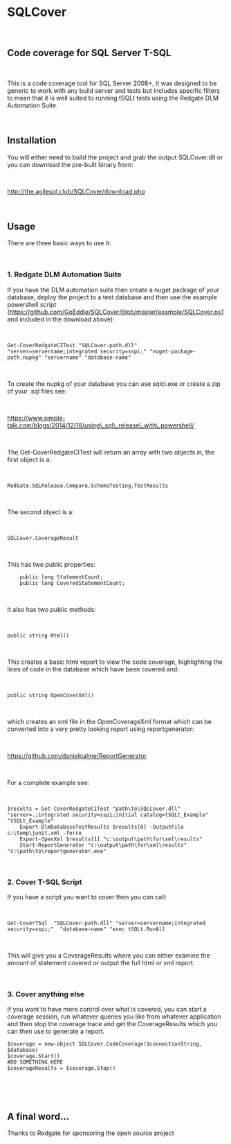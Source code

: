 SQLCover
========

 

Code coverage for SQL Server T-SQL
----------------------------------

 

This is a code coverage tool for SQL Server 2008+, it was designed to be generic
to work with any build server and tests but includes specific filters to mean
that it is well suited to running tSQLt tests using the Redgate DLM Automation
Suite.

 

Installation
------------

You will either need to build the project and grab the output SQLCover.dll or
you can download the pre-built binary from:

 

http://the.agilesql.club/SQLCover/download.php

 

Usage
-----

There are three basic ways to use it:

 

### 1. Redgate DLM Automation Suite

If you have the DLM automation suite then create a nuget package of your
database, deploy the project to a test database and then use the example
powershell script
(https://github.com/GoEddie/SQLCover/blob/master/example/SQLCover.ps1 and
included in the download above):

 

~~~~~~~~~~~~~~~~~~~~~~~~~~~~~~~~~~~~~~~~~~~~~~~~~~~~~~~~~~~~~~~~~~~~~~~~~~~~~~~~
Get-CoverRedgateCITest "SQLCover-path.dll" "server=servername;integrated security=sspi;" "nuget-package-path.nupkg" "servername" "database-name"
~~~~~~~~~~~~~~~~~~~~~~~~~~~~~~~~~~~~~~~~~~~~~~~~~~~~~~~~~~~~~~~~~~~~~~~~~~~~~~~~

 

To create the nupkg of your database you can use sqlci.exe or create a zip of
your .sql files see:

 

https://www.simple-talk.com/blogs/2014/12/18/using\_sql\_release\_with\_powershell/

 

The Get-CoverRedgateCITest will return an array with two objects in, the first
object is a:

 

~~~~~~~~~~~~~~~~~~~~~~~~~~~~~~~~~~~~~~~~~~~~~~~~~~~~~~~~~~~~~~~~~~~~~~~~~~~~~~~~
RedGate.SQLRelease.Compare.SchemaTesting.TestResults
~~~~~~~~~~~~~~~~~~~~~~~~~~~~~~~~~~~~~~~~~~~~~~~~~~~~~~~~~~~~~~~~~~~~~~~~~~~~~~~~

 

The second object is a:

 

~~~~~~~~~~~~~~~~~~~~~~~~~~~~~~~~~~~~~~~~~~~~~~~~~~~~~~~~~~~~~~~~~~~~~~~~~~~~~~~~
SQLCover.CoverageResult
~~~~~~~~~~~~~~~~~~~~~~~~~~~~~~~~~~~~~~~~~~~~~~~~~~~~~~~~~~~~~~~~~~~~~~~~~~~~~~~~

 

This has two public properties:

~~~~~~~~~~~~~~~~~~~~~~~~~~~~~~~~~~~~~~~~~~~~~~~~~~~~~~~~~~~~~~~~~~~~~~~~~~~~~~~~
    public long StatementCount;
    public long CoveredStatementCount;
~~~~~~~~~~~~~~~~~~~~~~~~~~~~~~~~~~~~~~~~~~~~~~~~~~~~~~~~~~~~~~~~~~~~~~~~~~~~~~~~

 

It also has two public methods:

 

~~~~~~~~~~~~~~~~~~~~~~~~~~~~~~~~~~~~~~~~~~~~~~~~~~~~~~~~~~~~~~~~~~~~~~~~~~~~~~~~
public string Html()
~~~~~~~~~~~~~~~~~~~~~~~~~~~~~~~~~~~~~~~~~~~~~~~~~~~~~~~~~~~~~~~~~~~~~~~~~~~~~~~~

 

This creates a basic html report to view the code coverage, highlighting the
lines of code in the database which have been covered and:

 

~~~~~~~~~~~~~~~~~~~~~~~~~~~~~~~~~~~~~~~~~~~~~~~~~~~~~~~~~~~~~~~~~~~~~~~~~~~~~~~~
public string OpenCoverXml()
~~~~~~~~~~~~~~~~~~~~~~~~~~~~~~~~~~~~~~~~~~~~~~~~~~~~~~~~~~~~~~~~~~~~~~~~~~~~~~~~

 

which creates an xml file in the OpenCoverageXml format which can be converted
into a very pretty looking report using reportgenerator:

 

https://github.com/danielpalme/ReportGenerator

 

For a complete example see:

 

~~~~~~~~~~~~~~~~~~~~~~~~~~~~~~~~~~~~~~~~~~~~~~~~~~~~~~~~~~~~~~~~~~~~~~~~~~~~~~~~
$results = Get-CoverRedgateCITest "path\to\SQLCover.dll" "server=.;integrated security=sspi;initial catalog=tSQLt_Example" "tSQLt_Example"
    Export-DlmDatabaseTestResults $results[0] -OutputFile c:\temp\junit.xml -force
    Export-OpenXml $results[1] "c:\output\path\for\xml\results"
    Start-ReportGenerator "c:\output\path\for\xml\results" "c:\path\to\reportgenerator.exe"
~~~~~~~~~~~~~~~~~~~~~~~~~~~~~~~~~~~~~~~~~~~~~~~~~~~~~~~~~~~~~~~~~~~~~~~~~~~~~~~~

 

### 2. Cover T-SQL Script

If you have a script you want to cover then you can call:

 

~~~~~~~~~~~~~~~~~~~~~~~~~~~~~~~~~~~~~~~~~~~~~~~~~~~~~~~~~~~~~~~~~~~~~~~~~~~~~~~~
Get-CoverTSql  "SQLCover-path.dll" "server=servername;integrated security=sspi;"  "database-name" "exec tSQLt.RunAll
~~~~~~~~~~~~~~~~~~~~~~~~~~~~~~~~~~~~~~~~~~~~~~~~~~~~~~~~~~~~~~~~~~~~~~~~~~~~~~~~

 

This will give you a CoverageResults where you can either examine the amount of
statement covered or output the full html or xml report.

 

### 3. Cover anything else

If you want to have more control over what is covered, you can start a coverage
session, run whatever queries you like from whatever application and then stop
the coverage trace and get the CoverageResults which you can then use to
generate a report.

~~~~~~~~~~~~~~~~~~~~~~~~~~~~~~~~~~~~~~~~~~~~~~~~~~~~~~~~~~~~~~~~~~~~~~~~~~~~~~~~
$coverage = new-object SQLCover.CodeCoverage($connectionString, $database)
$coverage.Start()
#DO SOMETHING HERE
$coverageResults = $coverage.Stop()
~~~~~~~~~~~~~~~~~~~~~~~~~~~~~~~~~~~~~~~~~~~~~~~~~~~~~~~~~~~~~~~~~~~~~~~~~~~~~~~~

 

 

A final word...
---------------

Thanks to Redgate for sponsoring the open source project
